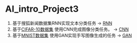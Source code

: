 # AI_intro_Project3


1. 基于搜狐新闻数据集RNN实现文本分类任务 -> [RNN](./News-RNN/RNN.ipynb)
2. 基于[CIFAR-10数据集](https://www.cs.toronto.edu/~kriz/cifar.html) 使用CNN完成图像分类任务。 -> [CNN](./CIFAR-10-CNN/CNN.ipynb)
3. 基于[MNIST数据集](http://yann.lecun.com/exdb/mnist/) 使用GAN实现手写图像生成的任务 -> [GAN](./MNIST_GAN/GAN.ipynb)